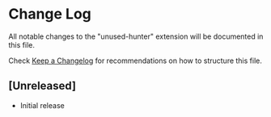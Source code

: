 # Change Log

All notable changes to the "unused-hunter" extension will be documented in this file.

Check [Keep a Changelog](http://keepachangelog.com/) for recommendations on how to structure this file.

## [Unreleased]

- Initial release